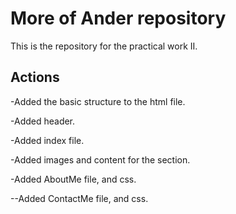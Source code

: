 # More of Ander repository

This is the repository for the practical work II.

## Actions

-Added the basic structure to the html file.

-Added header.

-Added  index file.

-Added images and content for the section.

-Added AboutMe file, and css.

--Added ContactMe file, and css.